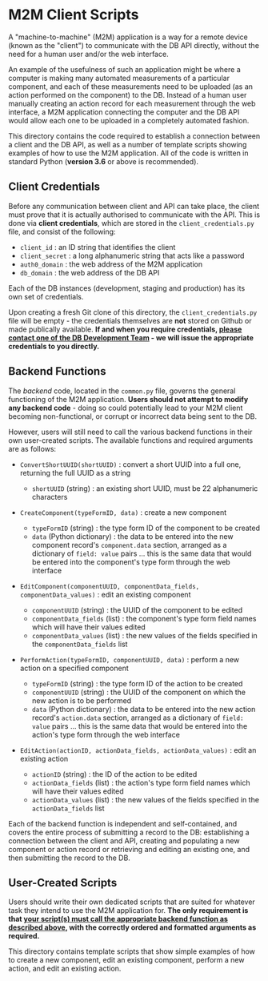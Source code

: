 # M2M Client Scripts

A "machine-to-machine" (M2M) application is a way for a remote device (known as the "client") to communicate with the DB API directly, without the need for a human user and/or the web interface.

An example of the usefulness of such an application might be where a computer is making many automated measurements of a particular component, and each of these measurements need to be uploaded (as an action performed on the component) to the DB.  Instead of a human user manually creating an action record for each measurement through the web interface, a M2M application connecting the computer and the DB API would allow each one to be uploaded in a completely automated fashion.

This directory contains the code required to establish a connection between a client and the DB API, as well as a number of template scripts showing examples of how to use the M2M application.  All of the code is written in standard Python (**version 3.6** or above is recommended).


## Client Credentials

Before any communication between client and API can take place, the client must prove that it is actually authorised to communicate with the API.  This is done via **client credentials**, which are stored in the `client_credentials.py` file, and consist of the following:
 
* `client_id` : an ID string that identifies the client
* `client_secret` : a long alphanumeric string that acts like a password
* `auth0_domain` : the web address of the M2M application
* `db_domain` : the web address of the DB API

Each of the DB instances (development, staging and production) has its own set of credentials.

Upon creating a fresh Git clone of this directory, the `client_credentials.py` file will be empty - the credentials themselves are **not** stored on Github or made publically available.  **If and when you require credentials, <u>please contact one of the DB Development Team</u> - we will issue the appropriate credentials to you directly.**


## Backend Functions

The *backend* code, located in the `common.py` file, governs the general functioning of the M2M application.  **Users should not attempt to modify any backend code** - doing so could potentially lead to your M2M client becoming non-functional, or corrupt or incorrect data being sent to the DB.

However, users will still need to call the various backend functions in their own user-created scripts.  The available functions and required arguments are as follows:

* `ConvertShortUUID(shortUUID)` : convert a short UUID into a full one, returning the full UUID as a string
    * `shortUUID` (string) : an existing short UUID, must be 22 alphanumeric characters

* `CreateComponent(typeFormID, data)` : create a new component
    * `typeFormID` (string) : the type form ID of the component to be created
    * `data` (Python dictionary) : the data to be entered into the new component record's `component.data` section, arranged as a dictionary of `field: value` pairs  ... this is the same data that would be entered into the component's type form through the web interface

* `EditComponent(componentUUID, componentData_fields, componentData_values)` : edit an existing component
    * `componentUUID` (string) : the UUID of the component to be edited
    * `componentData_fields` (list) : the component's type form field names which will have their values edited
    * `componentData_values` (list) : the new values of the fields specified in the `componentData_fields` list

* `PerformAction(typeFormID, componentUUID, data)` : perform a new action on a specified component
    * `typeFormID` (string) : the type form ID of the action to be created
    * `componentUUID` (string) : the UUID of the component on which the new action is to be performed
    * `data` (Python dictionary) : the data to be entered into the new action record's `action.data` section, arranged as a dictionary of `field: value` pairs  ... this is the same data that would be entered into the action's type form through the web interface

* `EditAction(actionID, actionData_fields, actionData_values)` : edit an existing action
    * `actionID` (string) : the ID of the action to be edited
    * `actionData_fields` (list) : the action's type form field names which will have their values edited
    * `actionData_values` (list) : the new values of the fields specified in the `actionData_fields` list

Each of the backend function is independent and self-contained, and covers the entire process of submitting a record to the DB: establishing a connection between the client and API, creating and populating a new component or action record or retrieving and editing an existing one, and then submitting the record to the DB.


## User-Created Scripts

Users should write their own dedicated scripts that are suited for whatever task they intend to use the M2M application for.  **The only requirement is that <u>your script(s) must call the appropriate backend function as described above</u>, with the correctly ordered and formatted arguments as required.**

This directory contains template scripts that show simple examples of how to create a new component, edit an existing component, perform a new action, and edit an existing action.
